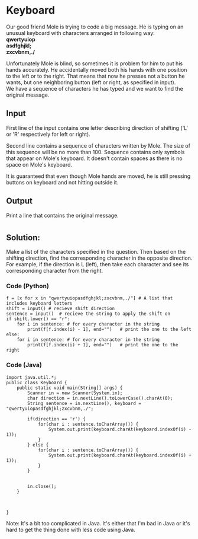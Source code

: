 # Keyboard

Our good friend Mole is trying to code a big message. He is typing on an unusual keyboard with characters arranged in following way:
<strong><br>qwertyuiop<br>
asdfghjkl;<br>
zxcvbnm,./</strong>

Unfortunately Mole is blind, so sometimes it is problem for him to put his hands accurately. He accidentally moved both his hands with one position to the left or to the right. That means that now he presses not a button he wants, but one neighboring button (left or right, as specified in input).
<br>We have a sequence of characters he has typed and we want to find the original message.

## **Input**

First line of the input contains one letter describing direction of shifting ('L' or 'R' respectively for left or right).

Second line contains a sequence of characters written by Mole. The size of this sequence will be no more than 100. Sequence contains only symbols that appear on Mole's keyboard. It doesn't contain spaces as there is no space on Mole's keyboard.

It is guaranteed that even though Mole hands are moved, he is still pressing buttons on keyboard and not hitting outside it.

## **Output**

Print a line that contains the original message.

#

## Solution:
Make a list of the characters specified in the question. Then based on the shifting direction, find the corresponding character in the opposite direction. For example, if the direction is L (left), then take each character and see its corresponding character from the right.

### Code (Python)

```
f = [x for x in "qwertyuiopasdfghjkl;zxcvbnm,./"] # A list that includes keyboard letters
shift = input() # recieve shift direction
sentence = input()  # recieve the string to apply the shift on
if shift.lower() == "r":
    for i in sentence: # for every character in the string
        print(f[f.index(i) - 1], end="")   # print the one to the left
else:
    for i in sentence: # for every character in the string
        print(f[f.index(i) + 1], end="")   # print the one to the right
```

### Code (Java)

```
import java.util.*;
public class Keyboard {
    public static void main(String[] args) {
        Scanner in = new Scanner(System.in);
        char direction = in.nextLine().toLowerCase().charAt(0);
        String sentence = in.nextLine(), keyboard = "qwertyuiopasdfghjkl;zxcvbnm,./";

        if(direction == 'r') {
            for(char i : sentence.toCharArray()) {
                System.out.print(keyboard.charAt(keyboard.indexOf(i) - 1));
            }
        } else {
            for(char i : sentence.toCharArray()) {
                System.out.print(keyboard.charAt(keyboard.indexOf(i) + 1));
            }
        }
        

        in.close();
    }

    
    
}
```

Note: It's a bit too complicated in Java. It's either that I'm bad in Java or it's hard to get the thing done with less code using Java.
